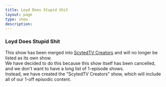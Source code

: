 ```yaml
---
title: Loyd Does Stupid Shit
layout: page
type: show
description:
---
```


<h3>Loyd Does Stupid Shit</h3>
This show has been merged into <a href="../show/scytedtv-creators">ScytedTV Creators</a> and will no longer be listed as its own show.<br>
We have decided to do this because this show itself has been cancelled, and we don't want to have a long list of 1-episode shows.<br>
Instead, we have created the "ScytedTV Creators" show, which will include all of our 1-off episodic content.

<script src="show-scripts.js"></script>